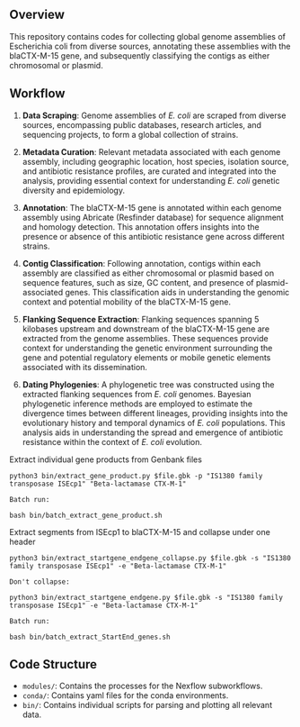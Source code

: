 ## Overview

This repository contains codes for collecting global genome assemblies of Escherichia coli from diverse sources, annotating these assemblies with the blaCTX-M-15 gene, and subsequently classifying the contigs as either chromosomal or plasmid.

## Workflow

1. **Data Scraping**: Genome assemblies of *E. coli* are scraped from diverse sources, encompassing public databases, research articles, and sequencing projects, to form a global collection of strains.

2. **Metadata Curation**: Relevant metadata associated with each genome assembly, including geographic location, host species, isolation source, and antibiotic resistance profiles, are curated and integrated into the analysis, providing essential context for understanding *E. coli* genetic diversity and epidemiology.

3. **Annotation**: The blaCTX-M-15 gene is annotated within each genome assembly using Abricate (Resfinder database) for sequence alignment and homology detection. This annotation offers insights into the presence or absence of this antibiotic resistance gene across different strains.

4. **Contig Classification**: Following annotation, contigs within each assembly are classified as either chromosomal or plasmid based on sequence features, such as size, GC content, and presence of plasmid-associated genes. This classification aids in understanding the genomic context and potential mobility of the blaCTX-M-15 gene.

5. **Flanking Sequence Extraction**: Flanking sequences spanning 5 kilobases upstream and downstream of the blaCTX-M-15 gene are extracted from the genome assemblies. These sequences provide context for understanding the genetic environment surrounding the gene and potential regulatory elements or mobile genetic elements associated with its dissemination.

6. **Dating Phylogenies**: A phylogenetic tree was constructed using the extracted flanking sequences from *E. coli* genomes. Bayesian phylogenetic inference methods are employed to estimate the divergence times between different lineages, providing insights into the evolutionary history and temporal dynamics of *E. coli* populations. This analysis aids in understanding the spread and emergence of antibiotic resistance within the context of *E. coli* evolution.

  
  Extract individual gene products from Genbank files
```
python3 bin/extract_gene_product.py $file.gbk -p "IS1380 family transposase ISEcp1" "Beta-lactamase CTX-M-1"

Batch run:

bash bin/batch_extract_gene_product.sh
```
  Extract segments from ISEcp1 to blaCTX-M-15 and collapse under one header
```
python3 bin/extract_startgene_endgene_collapse.py $file.gbk -s "IS1380 family transposase ISEcp1" -e "Beta-lactamase CTX-M-1"

Don't collapse:

python3 bin/extract_startgene_endgene.py $file.gbk -s "IS1380 family transposase ISEcp1" -e "Beta-lactamase CTX-M-1"

Batch run:

bash bin/batch_extract_StartEnd_genes.sh
```


## Code Structure

- `modules/`: Contains the processes for the Nexflow subworkflows.
- `conda/`: Contains yaml files for the conda environments.
- `bin/`: Contains individual scripts for parsing and plotting all relevant data.

